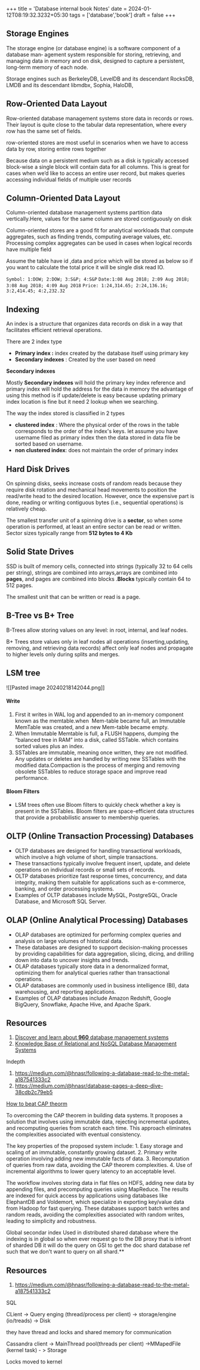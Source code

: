 +++
title = 'Database internal book Notes'
date  = 2024-01-12T08:19:32.3232+05:30
tags  = ['database','book']
draft = false
+++

## Storage Engines

The storage engine (or database engine) is a software component of a database man‐
agement system responsible for storing, retrieving, and managing data in memory
and on disk, designed to capture a persistent, long-term memory of each node.

Storage engines such as BerkeleyDB, LevelDB and its descendant RocksDB, LMDB
and its descendant libmdbx, Sophia, HaloDB,



## Row-Oriented Data Layout

Row-oriented database management systems store data in records or rows. Their layout is quite close to the tabular data representation, where every row has the same set of fields.

row-oriented stores are most useful in scenarios when we have to access data by row, storing entire rows together

Because data on a persistent medium such as a disk is typically accessed block-wise a single block will contain data for all columns. This is great for cases when we’d like to access an entire user record, but makes queries accessing individual fields of multiple user records

## Column-Oriented Data Layout 

Column-oriented database management systems partition data vertically.Here, values for the same column are stored contiguously on disk

Column-oriented stores are a good fit for analytical workloads that compute aggregates, such as finding trends, computing average values, etc. Processing complex aggregates can be used in cases when logical records have multiple field

Assume the table have id ,data and price which will be stored as below so if you want to calculate the total price it will be single disk read IO.

`Symbol: 1:DOW; 2:DOW; 3:S&P; 4:S&P`
`Date:1:08 Aug 2018; 2:09 Aug 2018; 3:08 Aug 2018; 4:09 Aug 2018`
`Price: 1:24,314.65; 2:24,136.16; 3:2,414.45; 4:2,232.32`

##  Indexing 

An index is a structure that organizes data records on disk in a way that facilitates
efficient retrieval operations.

There are 2 index type
- **Primary index :** index created by the database itself using primary key 
- **Secondary indexes** : Created by the user based on need 

**Secondary indexes**

 Mostly **Secondary indexes** will hold the primary key index reference and primary index will hold the address for the data in memory the advantage of using this method is if update/delete is easy because updating primary index location is fine but it need 2 lookup when we searching.

The way the index stored is classified in 2 types
- **clustered index** : Where the physical order of the rows in the table corresponds to the order of the index's keys. let assume you have username filed as primary index then the data stored in data file be sorted based on username.
- **non clustered index**: does not maintain the order of primary index


## Hard Disk Drives

On spinning disks, seeks increase costs of random reads because they require disk rotation and mechanical head movements to position the read/write head to the desired location. However, once the expensive part is done, reading or writing contiguous bytes (i.e., sequential operations) is relatively cheap.

The smallest transfer unit of a spinning drive is a **sector**, so when some operation is
performed, at least an entire sector can be read or written. Sector sizes typically range
from **512 bytes to 4 Kb**

## Solid State Drives

SSD is built of memory cells, connected into strings (typically 32 to 64 cells per string), strings are combined into arrays,arrays are combined into **pages**, and pages are combined into blocks .**Blocks** typically contain 64 to 512 pages.

The smallest unit that can be written or read is a page.


## B-Tree vs B+ Tree

B-Trees allow storing values on any level: in root, internal, and leaf nodes.

B+ Trees store values only in leaf nodes all operations (inserting,updating, removing, and retrieving data records) affect only leaf nodes and propagate to higher levels only during splits and merges.





## LSM tree
![[Pasted image 20240218142044.png]]

#### Write
1. First it writes in WAL log and appended to an in-memory component known as the memtable.when  Mem-table became full, an Immutable MemTable was created, and a new Mem-table became empty.
2. When Immutable Memtable is full, a FLUSH happens, dumping the “balanced tree in RAM” into a disk, called SSTable. which contains sorted values plus an index.
3. SSTables are immutable, meaning once written, they are not modified. Any updates or deletes are handled by writing new SSTables with the modified data.Compaction is the process of merging and removing obsolete SSTables to reduce storage space and improve read performance.

#### Bloom Filters
- LSM trees often use Bloom filters to quickly check whether a key is present in the SSTables. Bloom filters are space-efficient data structures that provide a probabilistic answer to membership queries.




## OLTP (Online Transaction Processing) Databases

- OLTP databases are designed for handling transactional workloads, which involve a high volume of short, simple transactions.
- These transactions typically involve frequent insert, update, and delete operations on individual records or small sets of records.
- OLTP databases prioritize fast response times, concurrency, and data integrity, making them suitable for applications such as e-commerce, banking, and order processing systems.
- Examples of OLTP databases include MySQL, PostgreSQL, Oracle Database, and Microsoft SQL Server.

## OLAP (Online Analytical Processing) Databases

- OLAP databases are optimized for performing complex queries and analysis on large volumes of historical data.
- These databases are designed to support decision-making processes by providing capabilities for data aggregation, slicing, dicing, and drilling down into data to uncover insights and trends.
- OLAP databases typically store data in a denormalized format, optimizing them for analytical queries rather than transactional operations.
- OLAP databases are commonly used in business intelligence (BI), data warehousing, and reporting applications.
- Examples of OLAP databases include Amazon Redshift, Google BigQuery, Snowflake, Apache Hive, and Apache Spark.
## Resources
1. [Discover and learn about **960** database management systems](https://dbdb.io/)
2. [Knowledge Base of Relational and NoSQL Database Management Systems](https://db-engines.com/en/)


Indepth
1. https://medium.com/@hnasr/following-a-database-read-to-the-metal-a187541333c2
2. https://medium.com/@hnasr/database-pages-a-deep-dive-38cdb2c79eb5

 
 
 
 [How to beat CAP theorm](https://archive.is/sDxQg)
 
To overcoming the CAP theorem in building data systems. It proposes a solution that involves using immutable data, rejecting incremental updates, and recomputing queries from scratch each time. This approach eliminates the complexities associated with eventual consistency.

The key properties of the proposed system include:
	1. Easy storage and scaling of an immutable, constantly growing dataset.
	2. Primary write operation involving adding new immutable facts of data.
	3. Recomputation of queries from raw data, avoiding the CAP theorem complexities.
	4. Use of incremental algorithms to lower query latency to an acceptable level.
	
The workflow involves storing data in flat files on HDFS, adding new data by appending files, and precomputing queries using MapReduce. The results are indexed for quick access by applications using databases like ElephantDB and Voldemort, which specialize in exporting key/value data from Hadoop for fast querying. These databases support batch writes and random reads, avoiding the complexities associated with random writes, leading to simplicity and robustness.

Global secondar index
Used in distributed shared database where the indexing is in global so when ever request go to the DB proxy that is infront of sharded DB it will do the query on GSI to get the doc shard database ref such that we don't want to query on all shard.**


## Resources
1. https://medium.com/@hnasr/following-a-database-read-to-the-metal-a187541333c2







SQL

CLient -> Query enging (thread/process per client) -> storage/engine (io/treads) -> Disk 

they have thread and locks and shared memory  for communication

Cassandra 
client -> MainThread pool(threads per client) ->MMapedFile (kernel task) - > Storage

Locks moved to kernel
